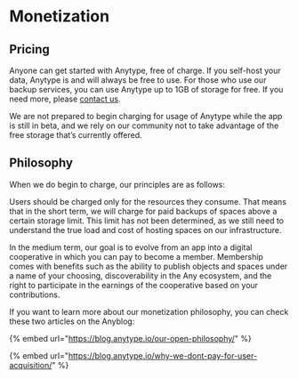 # Monetization

## Pricing

Anyone can get started with Anytype, free of charge. If you self-host your data, Anytype is and will always be free to use. For those who use our backup services, you can use Anytype up to 1GB of storage for free. If you need more, please [contact us](mailto:storage@anytype.io).

We are not prepared to begin charging for usage of Anytype while the app is still in beta, and we rely on our community not to take advantage of the free storage that’s currently offered.

## Philosophy

When we do begin to charge, our principles are as follows:

Users should be charged only for the resources they consume. That means that in the short term, we will charge for paid backups of spaces above a certain storage limit. This limit has not been determined, as we still need to understand the true load and cost of hosting spaces on our infrastructure.

In the medium term, our goal is to evolve from an app into a digital cooperative in which you can pay to become a member. Membership comes with benefits such as the ability to publish objects and spaces under a name of your choosing, discoverability in the Any ecosystem, and the right to participate in the earnings of the cooperative based on your contributions.

If you want to learn more about our monetization philosophy, you can check these two articles on the Anyblog:

{% embed url="https://blog.anytype.io/our-open-philosophy/" %}

{% embed url="https://blog.anytype.io/why-we-dont-pay-for-user-acquisition/" %}
